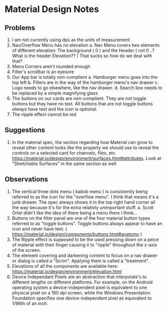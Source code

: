 
# Material Design Notes

## Problems
1. I am not currently using dps as the units of measurement
1. Nav/Overflow Menu has no elevation
  a. Nav Menu covers two elements of different elevation: The background ( 0 ) and the Header ( not 0 ..? What is the header Elevation?? )
     That sucks so how do we deal with that?
1. Menu Corners aren't rounded enough
1. Filter's scrollbar is an eyesore
1. Our App bar is totally non-complient
   a. Hamburger menu goes into the top left
   b. Filters are in the way of the hamburger menu's nav drawer
   c. Logo needs to go elsewhere, like the nav drawer.
   d. Search box needs to be replaced by a simple magnifying glass
1. The buttons on our cards are non-complient.  They are not toggle buttons but they have no text.  All buttons that 
   are not toggle buttons _always_ have text and the icon is optional. 
1. The ripple effect cannot be red

## Suggestions
1. In the material spec, the section regarding how Material can grow to reveal other content looks like the property we should use
   to reveal the controls on a selected card for channels, files, etc. https://material.io/design/environment/surfaces.html#attributes.      Look at "Stretchable Surfaces" in the same section as well 

## Observations
1. The vertical three dots menu ( kabob menu ) is consistently being referred to as the icon for the "overflow menu".  I think 
   that means it's a junk drawer.  The spec always shows it in the top right hand corner all the way because it's for the extra 
   relativly unimportant stuff.
   a. Scott Ortel didn't like the idea of there being a menu there I think...
1. Buttons on the filter panel are one of the four material button types referred to as "toggle buttons". Toggle buttons always appear
   to have an icon and never have text. ( https://material.io/design/components/buttons.html#anatomy )
1. The Ripple effect is supposed to be the used pressing down on a peice of material with their finger causing it to "ripple" throughout
   the z-axis of the screen.
1. The element covering and darkening content to focus on a nav drawer or dialog is called a "Scrim". Applying them is called a
   "treatment".
1. Elevations of all the components are available here: https://material.io/design/environment/elevation.html
1. Device Independant Pixels are an abstraction that interpolate's to different lengths on different platforms. For example, on the        Android operating system a device-independent pixel is equivalent to one physical pixel on a 160 dpi screen, while the Windows          Presentation Foundation specifies one device-independent pixel as equivalent to 1/96th of an inch.
